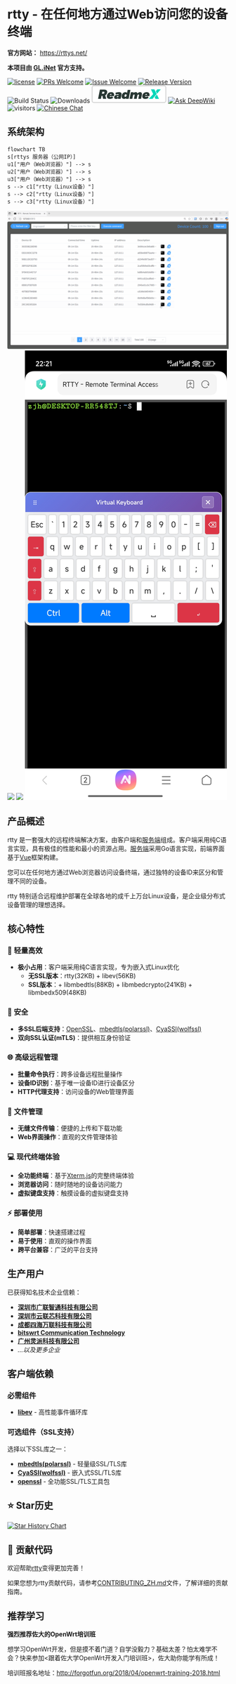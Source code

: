 # rtty - 在任何地方通过Web访问您的设备终端

**官方网站：** https://rttys.net/

**本项目由 [GL.iNet](https://www.gl-inet.com) 官方支持。**

[1]: https://img.shields.io/badge/开源协议-MIT-brightgreen.svg?style=plastic
[2]: /LICENSE
[3]: https://img.shields.io/badge/提交代码-欢迎-brightgreen.svg?style=plastic
[4]: https://github.com/zhaojh329/rtty/pulls
[5]: https://img.shields.io/badge/提问-欢迎-brightgreen.svg?style=plastic
[6]: https://github.com/zhaojh329/rtty/issues/new
[7]: https://img.shields.io/badge/发布版本-9.0.0-blue.svg?style=plastic
[8]: https://github.com/zhaojh329/rtty/releases
[9]: https://github.com/zhaojh329/rtty/workflows/build/badge.svg
[10]: https://raw.githubusercontent.com/CodePhiliaX/resource-trusteeship/main/readmex.svg
[11]: https://readmex.com/zhaojh329/rtty
[12]: https://deepwiki.com/badge.svg
[13]: https://deepwiki.com/zhaojh329/rtty
[14]: https://img.shields.io/badge/技术交流群-点击加入：153530783-brightgreen.svg
[15]: https://jq.qq.com/?_wv=1027&k=5PKxbTV
[16]: https://img.shields.io/github/downloads/zhaojh329/rtty/total

[![license][1]][2]
[![PRs Welcome][3]][4]
[![Issue Welcome][5]][6]
[![Release Version][7]][8]
![Build Status][9]
![Downloads][16]
[![ReadmeX][10]][11]
[![Ask DeepWiki][12]][13]
![visitors](https://visitor-badge.laobi.icu/badge?page_id=zhaojh329.rtty)
[![Chinese Chat][14]][15]

[Xterm.js]: https://github.com/xtermjs/xterm.js
[libev]: http://software.schmorp.de/pkg/libev.html
[openssl]: https://github.com/openssl/openssl
[mbedtls(polarssl)]: https://github.com/ARMmbed/mbedtls
[CyaSSl(wolfssl)]: https://github.com/wolfSSL/wolfssl
[vue]: https://github.com/vuejs/vue
[服务端]: https://github.com/zhaojh329/rttys

## 系统架构

```mermaid
flowchart TB
s[rttys 服务器（公网IP）]
u1["用户（Web浏览器）"] --> s
u2["用户（Web浏览器）"] --> s
u3["用户（Web浏览器）"] --> s
s --> c1["rtty（Linux设备）"]
s --> c2["rtty（Linux设备）"]
s --> c3["rtty（Linux设备）"]
```

![](/img/terminal.gif)
![](/img/file.gif)
![](/img/web.gif)
![](/img/virtual-keyboard.jpg)

## 产品概述

rtty 是一套强大的远程终端解决方案，由客户端和[服务端]组成。客户端采用纯C语言实现，具有极佳的性能和最小的资源占用。[服务端]采用Go语言实现，前端界面基于[Vue]框架构建。

您可以在任何地方通过Web浏览器访问设备终端，通过独特的设备ID来区分和管理不同的设备。

rtty 特别适合远程维护部署在全球各地的成千上万台Linux设备，是企业级分布式设备管理的理想选择。

## 核心特性

### 🚀 **轻量高效**
- **极小占用**：客户端采用纯C语言实现，专为嵌入式Linux优化
  - **无SSL版本**：rtty(32KB) + libev(56KB)
  - **SSL版本**：+ libmbedtls(88KB) + libmbedcrypto(241KB) + libmbedx509(48KB)

### 🔐 **安全**
- **多SSL后端支持**：[OpenSSL]、[mbedtls(polarssl)]、[CyaSSl(wolfssl)]
- **双向SSL认证(mTLS)**：提供相互身份验证

### 🌐 **高级远程管理**
- **批量命令执行**：跨多设备远程批量操作
- **设备ID识别**：基于唯一设备ID进行设备区分
- **HTTP代理支持**：访问设备的Web管理界面

### 📁 **文件管理**
- **无缝文件传输**：便捷的上传和下载功能
- **Web界面操作**：直观的文件管理体验

### 💻 **现代终端体验**
- **全功能终端**：基于[Xterm.js]的完整终端体验
- **浏览器访问**：随时随地的设备访问能力
- **虚拟键盘支持**：触摸设备的虚拟键盘支持

### ⚡ **部署使用**
- **简单部署**：快速搭建过程
- **易于使用**：直观的操作界面
- **跨平台兼容**：广泛的平台支持

## 生产用户

已获得知名技术企业信赖：

- **[深圳市广联智通科技有限公司](https://www.gl-inet.com/)**
- **[深圳市云联芯科技有限公司](http://www.iyunlink.com/)**
- **[成都四海万联科技有限公司](https://www.oneiotworld.com/)**
- **[bitswrt Communication Technology](http://bitswrt.com/)**
- **[广州灵派科技有限公司](https://linkpi.cn/)**
- *...以及更多企业*

## 客户端依赖

### 必需组件
- **[libev]** - 高性能事件循环库

### 可选组件（SSL支持）
选择以下SSL库之一：
- **[mbedtls(polarssl)]** - 轻量级SSL/TLS库
- **[CyaSSl(wolfssl)]** - 嵌入式SSL/TLS库
- **[openssl]** - 全功能SSL/TLS工具包

## ⭐ Star历史

[![Star History Chart](https://api.star-history.com/svg?repos=zhaojh329/rtty&type=Date)](https://www.star-history.com/#zhaojh329/rtty&Date)

## 🤝 贡献代码

欢迎帮助[rtty](https://github.com/zhaojh329/rtty)变得更加完善！

如果您想为rtty贡献代码，请参考[CONTRIBUTING_ZH.md](/CONTRIBUTING_ZH.md)文件，了解详细的贡献指南。

## 推荐学习

**强烈推荐佐大的OpenWrt培训班**

想学习OpenWrt开发，但是摸不着门道？自学没毅力？基础太差？怕太难学不会？快来参加<跟着佐大学OpenWrt开发入门培训班>，佐大助你能学有所成！

培训班报名地址：http://forgotfun.org/2018/04/openwrt-training-2018.html